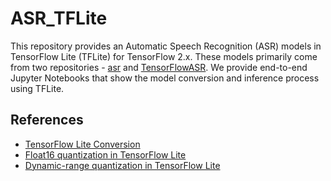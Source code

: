 # ASR_TFLite

This repository provides an Automatic Speech Recognition (ASR) models in TensorFlow Lite (TFLite) for TensorFlow 2.x. These models primarily come from two repositories - [asr](https://www.huylenguyen.com/asr) and [TensorFlowASR](https://github.com/TensorSpeech/TensorFlowASR). We provide end-to-end Jupyter Notebooks that show the model conversion and inference process using TFLite.


## References
- [TensorFlow Lite Conversion](https://www.tensorflow.org/lite/convert)
- [Float16 quantization in TensorFlow Lite](https://www.tensorflow.org/lite/performance/post_training_float16_quant)
- [Dynamic-range quantization in TensorFlow Lite](https://www.tensorflow.org/lite/performance/post_training_quant)
